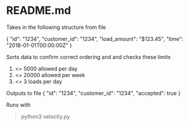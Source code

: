 # README.md

Takes in the following structure from file

{
  "id": "1234",
  "customer_id": "1234",
  "load_amount": "$123.45",
  "time": "2018-01-01T00:00:00Z"
}

Sorts data to confirm correct ordering and and checks these limits
1. <= 5000 allowed per day
2. <= 20000 allowed per week
3. <= 3 loads per day

Outputs to file
{ "id": "1234", "customer_id": "1234", "accepted": true }


Runs with
> python3 velocity.py